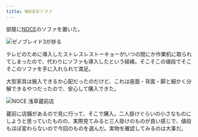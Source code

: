 ```yaml
---
title: NOCEのソファ
---
```

部屋に[NOCE](https://www.noce.co.jp/)のソファを置いた。

![](https://lh5.googleusercontent.com/wIM8k-S1Vk3d9t91vj-r7ICaMC0aInNlAdMq9JMrh7APsO1Hpt6GiN66erlUeDRy7RZnwHanPyh44mJnbPm5u4RiXR_SnzyooYtL7Qchq8fkTD6P53KKXzGoIClPrsT1E52UkMYXd64VCFUaD1iWsE0 "ゼノブレイド3が捗る")

テレビのために導入したストレスレストーキョーがいつの間にか作業机に取られてしまったので、代わりにソファも導入したという経緯。そこそこの値段でそこそこのソファを手に入れられて満足。

大型家具は搬入できるか心配だったのだけど、これは座面・背面・脚と細かく分解できるやつだったので、安心して購入できた。

![](https://lh3.googleusercontent.com/9tnZGUsMpj37r3D1LuRqCO2M3-h8HlAyU9gPNH-FRbUWlFWVknzYButkqqKYqIu-vLK8WVCzH0T6O9dNgtqIzg9vGlHIdwaMNxR2aME0vbHpX2QFXpksY_OZF6qcWPDdyLO_Aaj89yGsYjBG2CihOyM "NOCE 浅草蔵前店")

蔵前に店舗があるので見に行って、そこで購入。二人掛けぐらいの小さなものにしようと思っていたものの、実際見てみると三人掛けのものが良い感じで、値段もほぼ変わらないので今回のものを選んだ。実物を確認してみるのは大事だ。
